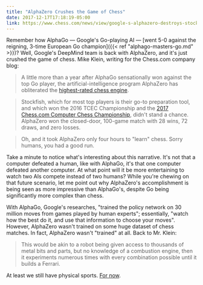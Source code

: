 ```yaml
---
title: "AlphaZero Crushes the Game of Chess"
date: 2017-12-17T17:18:19-05:00
link: https://www.chess.com/news/view/google-s-alphazero-destroys-stockfish-in-100-game-match
---
```


Remember how AlphaGo — Google's Go-playing AI — [went 5-0 against the reigning, 
3-time European Go champion]({{< ref "alphago-masters-go.md" >}})? Well, Google's DeepMind team is back with AlphaZero, and it's just crushed the game of chess. Mike Klein, writing for the Chess.com company blog: 

> A little more than a year after AlphaGo sensationally won against the top Go player, the artificial-intelligence program AlphaZero has obliterated the [highest-rated chess engine](http://www.computerchess.org.uk/ccrl/4040/). 

> Stockfish, which for most top players is their go-to preparation tool, and which won the 2016 TCEC Championship and the [2017 Chess.com Computer Chess Championship](https://www.chess.com/news/view/stockfish-wins-chess-com-computer-championship), didn't stand a chance. AlphaZero won the closed-door, 100-game match with 28 wins, 72 draws, and zero losses.

> Oh, and it took AlphaZero only four hours to "learn" chess. Sorry humans, you had a good run.

Take a minute to notice what's interesting about this narrative. It's not that a computer defeated a human, like with AlphaGo, it's that one computer defeated another computer. At what point will it be more entertaining to watch two AIs compete instead of two humans? While you're chewing on that future scenario, let me point out why AlphaZero's accomplishment is being seen as more impressive than AlphaGo's, despite Go being significantly more complex than chess. 

With AlphaGo, Google's researches, "trained the policy network on 30 million moves from games played by human experts"; essentially, "watch how the best do it, and use that information to choose your moves". However, AlphaZero wasn't trained on some huge dataset of chess matches. In fact, AlphaZero wasn't "trained" at all. Back to Mr. Klein:  

> This would be akin to a robot being given access to thousands of metal bits and parts, but no knowledge of a combustion engine, then it experiments numerous times with every combination possible until it builds a Ferrari.

At least we still have physical sports. [For now](https://www.wired.com/story/atlas-robot-does-backflips-now/). 